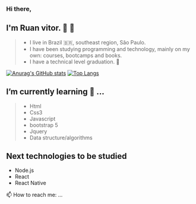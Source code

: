 ### Hi there, 

##  I'm Ruan vitor. 👨 👋
> - I  live in Brazil 🇧🇷, southeast region, São Paulo.
> - I have been studying programming and technology, mainly on my own: courses, bootcamps and books.
> - I have a technical level graduation. 📝 </br>

[![Anurag's GitHub stats](https://github-readme-stats.vercel.app/api?username=Ruan-codeVi&show_icons=true&theme=tokyonight)](https://github.com/anuraghazra/github-readme-stats)
[![Top Langs](https://github-readme-stats.vercel.app/api/top-langs/?username=Ruan-codeVi&theme=tokyonight&layout=compact)](https://github.com/anuraghazra/github-readme-stats)






 ## I’m currently learning 📕 ...
> - Html
> - Css3
> - Javascript
> - bootstrap 5
> - Jquery
> - Data structure/algorithms

##  Next technologies to be studied
  - Node.js
  - React
  - React Native

 📫 How to reach me: ...


